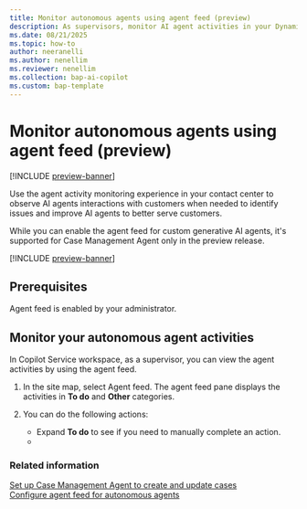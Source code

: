 ```yaml
---
title: Monitor autonomous agents using agent feed (preview)
description: As supervisors, monitor AI agent activities in your Dynamics 365 Customer Service and Dynamics 365 Contact Center.
ms.date: 08/21/2025
ms.topic: how-to
author: neeranelli
ms.author: nenellim
ms.reviewer: nenellim
ms.collection: bap-ai-copilot
ms.custom: bap-template
---
```


# Monitor autonomous agents using agent feed (preview)

[!INCLUDE [preview-banner](~/../shared-content/shared/preview-includes/preview-banner.md)]

Use the agent activity monitoring experience in your contact center to observe AI agents interactions with customers when needed to identify issues and improve AI agents to better serve customers.

While you can enable the agent feed for custom generative AI agents, it's supported for Case Management Agent only in the preview release.

[!INCLUDE [preview-banner](../../../shared-content/shared/preview-includes/production-ready-preview-dynamics365.md)]

## Prerequisites

Agent feed is enabled by your administrator.

## Monitor your autonomous agent activities

In Copilot Service workspace, as a supervisor, you can view the agent activities by using the agent feed.

1. In the site map, select Agent feed. The agent feed pane displays the activities in **To do** and **Other** categories.

1. You can do the following actions:
   - Expand **To do** to see if you need to manually complete an action.
   - 

### Related information

[Set up Case Management Agent to create and update cases](set-up-autonomous-case-agents.md)  
[Configure agent feed for autonomous agents](../administer/configure-agent-feed.md)
